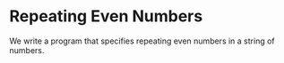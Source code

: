 # **Repeating Even Numbers**

We write a program that specifies repeating even numbers in a string of numbers.